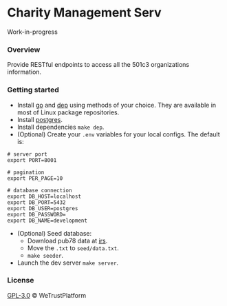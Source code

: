 # Charity Management Serv
Work-in-progress


### Overview
Provide RESTful endpoints to access all the 501c3 organizations information.


### Getting started
- Install [go](https://golang.org/) and [dep](https://golang.github.io/dep/docs/installation.html) using methods of your choice.  They are available in most of Linux package repositories.
- Install [postgres](https://www.postgresql.org/download/).
- Install dependencies `make dep`.
- (Optional) Create your `.env` variables for your local configs. The default is:
```
# server port
export PORT=8001

# pagination
export PER_PAGE=10

# database connection
export DB_HOST=localhost
export DB_PORT=5432
export DB_USER=postgres
export DB_PASSWORD=
export DB_NAME=development
```
- (Optional) Seed database:
  * Download pub78 data at [irs](https://www.irs.gov/charities-non-profits/tax-exempt-organization-search-bulk-data-downloads).
  * Move the `.txt` to `seed/data.txt`.
  * `make seeder`.
- Launch the dev server `make server`.


### License
[GPL-3.0](https://www.gnu.org/licenses/gpl-3.0.txt) &copy; WeTrustPlatform
